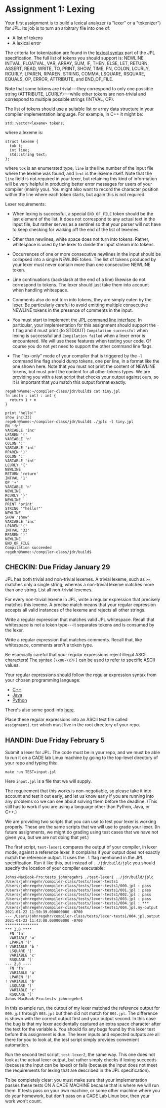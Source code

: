 # Assignment 1: Lexing

Your first assignment is to build a lexical analyzer (a "lexer" or a "tokenizer") for JPL. Its job
is to turn an arbitrary file into one of:

- A list of tokens
- A lexical error

The criteria for tokenization are found in the [lexical
syntax](https://github.com/utah-cs4470-sp21/jpl/blob/main/spec.md#lexical-syntax)
part of the JPL specification. The full list of tokens you should support is: 
NEWLINE
INTVAL,
FLOATVAL,
VAR,
ARRAY,
SUM,
IF,
THEN,
ELSE,
LET,
RETURN,
ASSERT,
READ,
WRITE,
TO,
PRINT,
SHOW,
TIME,
FN,
COLON,
LCURLY,
RCURLY,
LPAREN,
RPAREN,
STRING,
COMMA,
LSQUARE,
RSQUARE,
EQUALS,
OP,
ERROR,
ATTRIBUTE, and
END_OF_FILE.

Note that some tokens are trivial---they correspond to only one possible
string (ATTRIBUTE, LCURLY)---while other tokens are non-trivial and
correspond to multiple possible strings (INTVAL, OP).

The list of tokens should use a suitable list or array data structure
in your compiler implementation language. For example, in C++ it might be:

```
std::vector<lexeme> tokens;
```

where a lexeme is:

```
struct lexeme {
  tok t;
  int line;
  std::string text;
};
```

where `tok` is an enumerated type, `line` is the line number of the
input file where the lexeme was found, and `text` is the lexeme
itself. Note that the `line` field is not required in your lexer, but
retaining this kind of information will be very helpful in producing
better error messages for users of your compiler (mainly you). You
might also want to record the character position within the line
where each token starts, but again this is not required.

Lexer requirements:

- When lexing is successful, a special `END_OF_FILE` token should be
  the last element of the list. It does not correspond to any actual
  text in the input file, but rather serves as a sentinel so that your
  parser will not have to keep checking for walking off the end of the
  list of lexemes.

- Other than newlines, white space does not turn into tokens. Rather,
  whitespace is used by the lexer to divide the input stream into
  tokens.

- Occurrences of one or more consecutive newlines in the input should
  be collapsed into a single NEWLINE token. The list of tokens
  produced by your lexer must never contain more than one consecutive
  NEWLINE token.
  
- Line continuations (backslash at the end of a line) likewise do not
  correspond to tokens. The lexer should just take them into account
  when handling whitespace.

- Comments also do not turn into tokens, they are simply eaten by the
  lexer. Be particularly careful to avoid emitting multiple
  consecutive NEWLINE tokens in the presence of comments in the input.

- You must start to implement the [JPL command line
  interface](https://github.com/utah-cs4470-sp21/jpl/blob/main/spec.md#jpl-compiler-command-line-interface).
  In particular, your implementation for this assignment should
  support the `-l` flag and it must print (to STDOUT) `Compilation
  successful` when lexing is successful and `Compilation failed` when
  a lexer error is encountered. We will use these features when
  testing your code. Of course you do not yet need to support the
  other command line flags.

- The "lex-only" mode of your compiler that is triggered by the `-l`
  command line flag should dump tokens, one per line, in a format like
  the one shown here. Note that you must not print the content of NEWLINE
  tokens, but must print the content for all other tokens types. We are
  providing you with a test script that checks your output against ours,
  so it is important that you match this output format exactly.

```
regehr@home:~/compiler-class/jdr/build$ cat tiny.jpl 
fn inc(n : int) : int {
  return 1 + n
}

print "hello!"
show inc(33)
regehr@home:~/compiler-class/jdr/build$ ./jplc -l tiny.jpl 
FN 'fn'
VARIABLE 'inc'
LPAREN '('
VARIABLE 'n'
COLON ':'
VARIABLE 'int'
RPAREN ')'
COLON ':'
VARIABLE 'int'
LCURLY '{'
NEWLINE
RETURN 'return'
INTVAL '1'
OP '+'
VARIABLE 'n'
NEWLINE
RCURLY '}'
NEWLINE
PRINT 'print'
STRING '"hello!"'
NEWLINE
SHOW 'show'
VARIABLE 'inc'
LPAREN '('
INTVAL '33'
RPAREN ')'
NEWLINE
END_OF_FILE
Compilation succeeded
regehr@home:~/compiler-class/jdr/build$ 
```

## CHECKIN: Due Friday January 29

JPL has both trivial and non-trivial lexemes. A trivial lexeme, such
as `>=`, matches only a single string, whereas a non-trivial lexeme
matches more than one string. List all non-trivial lexemes.

For every non-trivial lexeme in JPL, write a regular expression
that precisely matches this lexeme. A precise match means that your
regular expression accepts all valid instances of the lexeme and
rejects all other strings.

Write a regular expression that matches valid JPL whitespace. Recall
that whitespace is not a token type---it separates tokens and is
consumed by the lexer.

Write a regular expression that matches comments. Recall that,
like whitespace, comments aren't a token type.

Be especially careful that your regular expressions reject illegal
ASCII characters! The syntax `[\x00-\x7F]` can be used to refer to
specific ASCII values.

Your regular expressions should follow the regular expression syntax
from your chosen programming language:
- [C++](http://www.cplusplus.com/reference/regex/ECMAScript/)
- [Java](https://docs.oracle.com/javase/tutorial/essential/regex/)
- [Python](https://docs.python.org/3/library/re.html)

There's also some good info [here](https://en.wikipedia.org/wiki/Regular_expression).

Place these regular expressions into an ASCII text file called
`assignment1.txt` which must live in the root directory of your repo.

## HANDIN: Due Friday February 5

Submit a lexer for JPL. The code must be in your repo, and we must be
able to run it on a CADE lab Linux machine by going to the top-level
directory of your repo and typing this:

```
make run TEST=input.jpl
```

Here `input.jpl` is a file that we will supply.

The requirement that this works is non-negotiable, so please take it
into account and test it out early, and let us know early if you are
running into any problems so we can see about solving them before the
deadline. (This still has to work if you are using a language other
than Python, Java, or C++.)

We are providing two scripts that you can use to test your lexer is
working properly. These are the same scripts that we will use to grade
your lexer. (In future assignments, we might do grading using test
cases that we have not given you, but we are not doing that yet.)

The first script, `test-lexer1` compares the output of your compiler,
in lexer mode, against a reference lexer. It complains if your output
does not exactly match the reference output. It uses the `-l` flag
mentioned in the JPL specification. Run it like this, but instead of
`../jdr/build/jplc` you should specify the location of your compiler
executable:

```
Johns-MacBook-Pro:tests johnregehr$ ./test-lexer1 ../jdr/build/jplc 
/Users/johnregehr/compiler-class/tests/lexer-tests1
/Users/johnregehr/compiler-class/tests/lexer-tests1/000.jpl : pass
/Users/johnregehr/compiler-class/tests/lexer-tests1/001.jpl : pass
/Users/johnregehr/compiler-class/tests/lexer-tests1/002.jpl : pass
/Users/johnregehr/compiler-class/tests/lexer-tests1/003.jpl : pass
/Users/johnregehr/compiler-class/tests/lexer-tests1/004.jpl : *** /Users/johnregehr/compiler-class/tests/lexer-tests1/004.jpl.my-output	2021-01-22 11:50:39.000000000 -0700
--- /Users/johnregehr/compiler-class/tests/lexer-tests1/004.jpl.output	2021-01-22 11:43:08.000000000 -0700
***************
*** 2,8 ****
  FN 'fn'
  VARIABLE 'a'
  LPAREN '('
! VARIABLE 'b '
  LSQUARE '['
  VARIABLE 'c'
  RSQUARE ']'
--- 2,8 ----
  FN 'fn'
  VARIABLE 'a'
  LPAREN '('
! VARIABLE 'b'
  LSQUARE '['
  VARIABLE 'c'
  RSQUARE ']'
Johns-MacBook-Pro:tests johnregehr$ 
```

In this example run, the output of my lexer matched the reference
output for `000.jpl` through `003.jpl` but then did not match for
`004.jpl`. The difference is shown with the correct output first and
your output second.  In this case the bug is that my lexer
accidentally captured an extra space character after the text for the
variable `b`. You should fix any bugs found by this lexer test before
this assignment is due. The lexer inputs and expected outputs are all
there for you to look at, the test script simply provides convenient
automation.

Run the second test script, `test-lexer2`, the same way. This one does
not look at the actual lexer output, but rather simply checks if
lexing succeeds (because the input can be lexed) or fails (because the
input does not meet the requirements for lexing that are described in
the JPL specification).

To be completely clear: you must make sure that your implementation
passes these tests ON A CADE MACHINE because that is where we will run
them. If tests pass on your own machine, or some other machine where
you do your homework, but don't pass on a CADE Lab Linux box, then
your work won't count.
